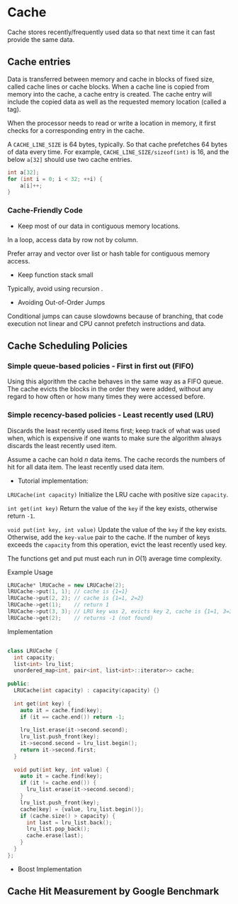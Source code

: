 # Cache

Cache stores recently/frequently used data so that next time it can fast provide the same data.

## Cache entries

Data is transferred between memory and cache in blocks of fixed size, called cache lines or cache blocks.
When a cache line is copied from memory into the cache, a cache entry is created. 
The cache entry will include the copied data as well as the requested memory location (called a tag).

When the processor needs to read or write a location in memory, it first checks for a corresponding entry in the cache. 

A `CACHE_LINE_SIZE` is 64 bytes, typically. 
So that cache prefetches 64 bytes of data every time.
For example, `CACHE_LINE_SIZE/sizeof(int)` is 16, and the below `a[32]` should use two cache entries.
```cpp
int a[32];
for (int i = 0; i < 32; ++i) {
    a[i]++;
}
```

### Cache-Friendly Code

* Keep most of our data in contiguous memory locations.

In a loop, access data by row not by column.

Prefer array and vector over list or hash table for contiguous memory access.

* Keep function stack small

Typically, avoid using recursion .

* Avoiding Out-of-Order Jumps

Conditional jumps can cause slowdowns because of branching, that code execution not linear and CPU cannot prefetch instructions and data.

## Cache Scheduling Policies

### Simple queue-based policies - First in first out (FIFO)

Using this algorithm the cache behaves in the same way as a FIFO queue. 
The cache evicts the blocks in the order they were added, without any regard to how often or how many times they were accessed before.

### Simple recency-based policies - Least recently used (LRU)

Discards the least recently used items first; 
keep track of what was used when, which is expensive if one wants to make sure the algorithm always discards the least recently used item.

Assume a cache can hold $n$ data items. The cache records the numbers of hit for all data item. The least recently used data item.

* Tutorial implementation:

`LRUCache(int capacity)` Initialize the LRU cache with positive size `capacity`.

`int get(int key)` Return the value of the `key` if the key exists, otherwise return `-1`.

`void put(int key, int value)` Update the value of the `key` if the key exists. Otherwise, add the `key-value` pair to the cache. If the number of keys exceeds the `capacity` from this operation, evict the least recently used key.

The functions get and put must each run in $O(1)$ average time complexity.

Example Usage
```cpp
LRUCache* lRUCache = new LRUCache(2);
lRUCache->put(1, 1); // cache is {1=1}
lRUCache->put(2, 2); // cache is {1=1, 2=2}
lRUCache->get(1);    // return 1
lRUCache->put(3, 3); // LRU key was 2, evicts key 2, cache is {1=1, 3=3}
lRUCache->get(2);    // returns -1 (not found)
```

Implementation
```cpp

class LRUCache {
  int capacity;
  list<int> lru_list;
  unordered_map<int, pair<int, list<int>::iterator>> cache;
  
public:
  LRUCache(int capacity) : capacity(capacity) {}
  
  int get(int key) {
    auto it = cache.find(key);
    if (it == cache.end()) return -1;
    
    lru_list.erase(it->second.second);
    lru_list.push_front(key);
    it->second.second = lru_list.begin();
    return it->second.first;
  }
  
  void put(int key, int value) {
    auto it = cache.find(key);
    if (it != cache.end()) {
      lru_list.erase(it->second.second);
    }
    lru_list.push_front(key);
    cache[key] = {value, lru_list.begin()};
    if (cache.size() > capacity) {
      int last = lru_list.back();
      lru_list.pop_back();
      cache.erase(last);
    }
  }
};
```

* Boost Implementation

## Cache Hit Measurement by Google Benchmark